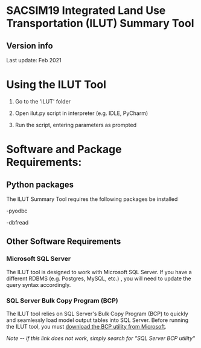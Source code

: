 # SACSIM19 Integrated Land Use Transportation (ILUT) Summary Tool

## Version info

Last update: Feb 2021

# Using the ILUT Tool

1.  Go to the 'ILUT' folder

2.  Open ilut.py script in interpreter (e.g. IDLE, PyCharm)

3.  Run the script, entering parameters as prompted

# Software and Package Requirements:

## Python packages

The ILUT Summary Tool requires the following packages be installed

-pyodbc

-dbfread

## Other Software Requirements

### Microsoft SQL Server

The ILUT tool is designed to work with Microsoft SQL Server. If you have
a different RDBMS (e.g. Postgres, MySQL, etc.) , you will need to update
the query syntax accordingly.

### 

### SQL Server Bulk Copy Program (BCP)

The ILUT tool relies on SQL Server's Bulk Copy Program (BCP) to quickly
and seamlessly load model output tables into SQL Server. Before running
the ILUT tool, you must [download the BCP utility from
Microsoft](https://docs.microsoft.com/en-us/sql/tools/bcp-utility?view=sql-server-ver15).

*Note -- if this link does not work, simply search for "SQL Server BCP
utility"*
